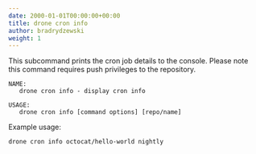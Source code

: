 ```yaml
---
date: 2000-01-01T00:00:00+00:00
title: drone cron info
author: bradrydzewski
weight: 1
---
```


This subcommand prints the cron job details to the console. Please note this command requires push privileges to the repository.

```
NAME:
   drone cron info - display cron info

USAGE:
   drone cron info [command options] [repo/name]
```


Example usage:

```
drone cron info octocat/hello-world nightly
```